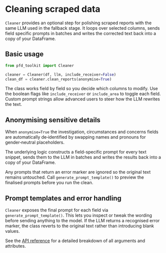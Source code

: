 # Cleaning scraped data

`Cleaner` provides an optional step for polishing scraped reports with the same
LLM used in the fallback stage. It loops over selected columns, sends field
specific prompts in batches and writes the corrected text back into a copy of
your DataFrame.

## Basic usage

```python
from pfd_toolkit import Cleaner

cleaner = Cleaner(df, llm, include_receiver=False)
clean_df = cleaner.clean_reports(anonymise=True)
```

The class works field by field so you decide which columns to modify. Use the
boolean flags like `include_receiver` or `include_area` to toggle each field.
Custom prompt strings allow advanced users to steer how the LLM rewrites the
text.

## Anonymising sensitive details

When `anonymise=True` the investigation, circumstances and concerns fields are
automatically de‑identified by swapping names and pronouns for gender‑neutral
placeholders.

The underlying logic constructs a field-specific prompt for every text snippet,
sends them to the LLM in batches and writes the results back into a copy of your
DataFrame.

Any prompts that return an error marker are ignored so the original text remains
untouched. Call `generate_prompt_template()` to preview the finalised prompts
before you run the clean.

## Prompt templates and error handling

`Cleaner` exposes the final prompt for each field via
`generate_prompt_template()`. This lets you inspect or tweak the wording before
sending anything to the model. If the LLM returns a recognised error marker, the
class reverts to the original text rather than introducing blank values.

See the [API reference](../reference/cleaner.md) for a detailed breakdown of
all arguments and attributes.

